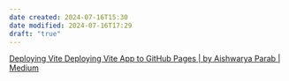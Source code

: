 ```yaml
---
date created: 2024-07-16T15:30
date modified: 2024-07-16T17:29
draft: "true"
---
```


[Deploying Vite Deploying Vite App to GitHub Pages | by Aishwarya Parab | Medium](https://medium.com/@aishwaryaparab1/deploying-vite-deploying-vite-app-to-github-pages-166fff40ffd3)

